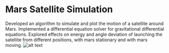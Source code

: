 # Mars Satellite Simulation
Developed an algorithm to simulate and plot the motion of a satellite around Mars. 
Implemented a differential equation solver for gravitational differential equations. 
Explored effects on energy and angle deviation of launching the satellite from different positions, with mars stationary and with mars moving.
![alt text](https://github.com/mhal1/Mars_Satellite/blob/master/Orbits.png?raw=true)
